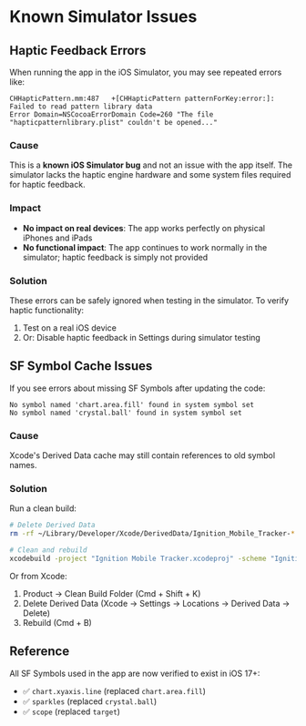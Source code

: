 # Known Simulator Issues

## Haptic Feedback Errors

When running the app in the iOS Simulator, you may see repeated errors like:

```
CHHapticPattern.mm:487   +[CHHapticPattern patternForKey:error:]: Failed to read pattern library data
Error Domain=NSCocoaErrorDomain Code=260 "The file "hapticpatternlibrary.plist" couldn't be opened..."
```

### Cause
This is a **known iOS Simulator bug** and not an issue with the app itself. The simulator lacks the haptic engine hardware and some system files required for haptic feedback.

### Impact
- **No impact on real devices**: The app works perfectly on physical iPhones and iPads
- **No functional impact**: The app continues to work normally in the simulator; haptic feedback is simply not provided

### Solution
These errors can be safely ignored when testing in the simulator. To verify haptic functionality:
1. Test on a real iOS device
2. Or: Disable haptic feedback in Settings during simulator testing

## SF Symbol Cache Issues

If you see errors about missing SF Symbols after updating the code:

```
No symbol named 'chart.area.fill' found in system symbol set
No symbol named 'crystal.ball' found in system symbol set
```

### Cause
Xcode's Derived Data cache may still contain references to old symbol names.

### Solution
Run a clean build:
```bash
# Delete Derived Data
rm -rf ~/Library/Developer/Xcode/DerivedData/Ignition_Mobile_Tracker-*

# Clean and rebuild
xcodebuild -project "Ignition Mobile Tracker.xcodeproj" -scheme "Ignition Mobile Tracker" clean build
```

Or from Xcode:
1. Product → Clean Build Folder (Cmd + Shift + K)
2. Delete Derived Data (Xcode → Settings → Locations → Derived Data → Delete)
3. Rebuild (Cmd + B)

## Reference
All SF Symbols used in the app are now verified to exist in iOS 17+:
- ✅ `chart.xyaxis.line` (replaced `chart.area.fill`)
- ✅ `sparkles` (replaced `crystal.ball`)
- ✅ `scope` (replaced `target`)

